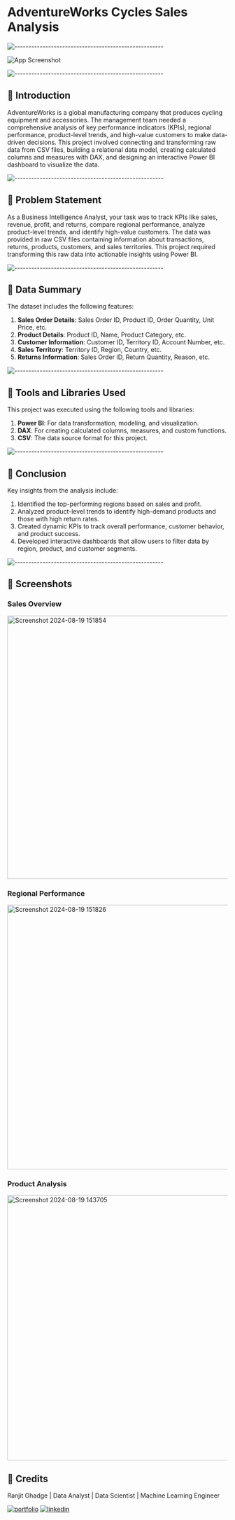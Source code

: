# AdventureWorks Cycles Sales Analysis



![-----------------------------------------------------](https://raw.githubusercontent.com/andreasbm/readme/master/assets/lines/rainbow.png)

![App Screenshot](https://upload.wikimedia.org/wikipedia/commons/9/91/AdventureWorksCyclesLogo.png)  <!-- Replace this with an actual image related to the project, either by uploading your own image or finding one relevant to AdventureWorks -->

![-----------------------------------------------------](https://raw.githubusercontent.com/andreasbm/readme/master/assets/lines/rainbow.png)

## 📖 Introduction

AdventureWorks is a global manufacturing company that produces cycling equipment and accessories. The management team needed a comprehensive analysis of key performance indicators (KPIs), regional performance, product-level trends, and high-value customers to make data-driven decisions. This project involved connecting and transforming raw data from CSV files, building a relational data model, creating calculated columns and measures with DAX, and designing an interactive Power BI dashboard to visualize the data.

![-----------------------------------------------------](https://raw.githubusercontent.com/andreasbm/readme/master/assets/lines/rainbow.png)

## 📖 Problem Statement

As a Business Intelligence Analyst, your task was to track KPIs like sales, revenue, profit, and returns, compare regional performance, analyze product-level trends, and identify high-value customers. The data was provided in raw CSV files containing information about transactions, returns, products, customers, and sales territories. This project required transforming this raw data into actionable insights using Power BI.

![-----------------------------------------------------](https://raw.githubusercontent.com/andreasbm/readme/master/assets/lines/rainbow.png)

## 📖 Data Summary

The dataset includes the following features:

1. **Sales Order Details**: Sales Order ID, Product ID, Order Quantity, Unit Price, etc.
2. **Product Details**: Product ID, Name, Product Category, etc.
3. **Customer Information**: Customer ID, Territory ID, Account Number, etc.
4. **Sales Territory**: Territory ID, Region, Country, etc.
5. **Returns Information**: Sales Order ID, Return Quantity, Reason, etc.

![-----------------------------------------------------](https://raw.githubusercontent.com/andreasbm/readme/master/assets/lines/rainbow.png)

## 📖 Tools and Libraries Used

This project was executed using the following tools and libraries:

1. **Power BI**: For data transformation, modeling, and visualization.
2. **DAX**: For creating calculated columns, measures, and custom functions.
3. **CSV**: The data source format for this project.

![-----------------------------------------------------](https://raw.githubusercontent.com/andreasbm/readme/master/assets/lines/rainbow.png)

## 📖 Conclusion

Key insights from the analysis include:

1. Identified the top-performing regions based on sales and profit.
2. Analyzed product-level trends to identify high-demand products and those with high return rates.
3. Created dynamic KPIs to track overall performance, customer behavior, and product success.
4. Developed interactive dashboards that allow users to filter data by region, product, and customer segments.

![-----------------------------------------------------](https://raw.githubusercontent.com/andreasbm/readme/master/assets/lines/rainbow.png)

## 📖 Screenshots

### Sales Overview
 <!-- Replace with your actual screenshot -->
<img width="602" alt="Screenshot 2024-08-19 151854" src="https://github.com/user-attachments/assets/0f404f43-4b2e-4fb9-b0cf-2661b9cd3d82">


### Regional Performance
  <!-- Replace with your actual screenshot -->
<img width="605" alt="Screenshot 2024-08-19 151826" src="https://github.com/user-attachments/assets/e314dfa8-b076-49b4-96d8-a75bc174898b">

### Product Analysis
 <!-- Replace with your actual screenshot -->

<img width="606" alt="Screenshot 2024-08-19 143705" src="https://github.com/user-attachments/assets/ac77b8dc-3f4a-400d-809c-289f8fea55e0">

## 📖 Credits

Ranjit Ghadge | Data Analyst | Data Scientist | Machine Learning Engineer

[![portfolio](https://img.shields.io/badge/my_portfolio-000?style=for-the-badge&logo=ko-fi&logoColor=white)](https://github.com/Ranjitghadge)
[![linkedin](https://img.shields.io/badge/linkedin-0A66C2?style=for-the-badge&logo=linkedin&logoColor=white)](https://www.linkedin.com/in/ranjit-ghadge/)

